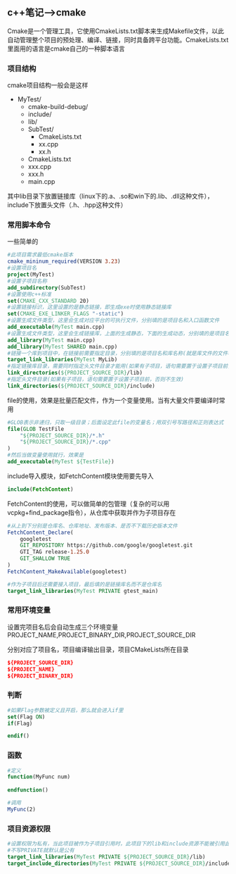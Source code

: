 ## c++笔记-->cmake

Cmake是一个管理工具，它使用CmakeLists.txt脚本来生成Makefile文件，以此自动管理整个项目的预处理、编译、链接，同时具备跨平台功能。CmakeLists.txt里面用的语言是cmake自己的一种脚本语言

### 项目结构

cmake项目结构一般会是这样

- MyTest/
  - cmake-build-debug/
  - include/
  - lib/
  - SubTest/
    - CmakeLists.txt
    - xx.cpp
    - xx.h
  - CmakeLists.txt
  - xxx.cpp
  - xxx.h
  - main.cpp

其中lib目录下放置链接库（linux下的.a、.so和win下的.lib、.dll这种文件），include下放置头文件（.h、.hpp这种文件）

### 常用脚本命令

一些简单的

```cmake
#此项目需求最低cmake版本
cmake_mininum_required(VERSION 3.23)
#设置项目名
project(MyTest)
#设置子项目名称
add_subdirectory(SubTest)
#设置使用c++标准
set(CMAKE_CXX_STANDARD 20)
#设置链接标识，这里设置的是静态链接，即生成exe时使用静态链接库
set(CMAKE_EXE_LINKER_FLAGS "-static")
#设置生成文件类型，这里会生成对应平台的可执行文件，分别填的是项目名和入口函数文件
add_executable(MyTest main.cpp)
#设置生成文件类型，这里会生成链接库，上面的生成静态，下面的生成动态，分别填的是项目名和入口函数文件
add_library(MyTest main.cpp)
add_library(MyTest SHARED main.cpp)
#链接一个库到项目中，在链接前需要指定目录，分别填的是项目名和库名称(就是库文件的文件名)
target_link_libraries(MyTest MyLib)
#指定链接库目录，需要同时指定头文件目录才能用(如果有子项目，语句需要置于设置子项目前，否则不生效)
link_directories(${PROJECT_SOURCE_DIR}/lib)
#指定头文件目录(如果有子项目，语句需要置于设置子项目前，否则不生效)
link_directories(${PROJECT_SOURCE_DIR}/include)
```

file的使用，效果是批量匹配文件，作为一个变量使用。当有大量文件要编译时常用

```cmake
#GLOB表示非递归，只取一级目录；后面设定此file的变量名；用双引号写路径和正则表达式
file(GLOB TestFile
	"${PROJECT_SOURCE_DIR}/*.h"
	"${PROJECT_SOURCE_DIR}/*.cpp"
)
#然后当做变量使用就行，效果是
add_executable(MyTest ${TestFile})
```

include导入模块，如FetchContent模块使用要先导入

```cmake
include(FetchContent)
```

FetchContent的使用，可以做简单的包管理（复杂的可以用vcpkg+find_package指令），从仓库中获取并作为子项目存在

```cmake
#从上到下分别是仓库名、仓库地址、发布版本、是否不下载历史版本文件
FetchContent_Declare(
	googletest
	GIT_REPOSITORY https://github.com/google/googletest.git
	GTI_TAG release-1.25.0
	GIT_SHALLOW TRUE
)
FetchContent_MakeAvailable(googletest)

#作为子项目后还需要接入项目，最后填的是链接库名而不是仓库名
target_link_libraries(MyTest PRIVATE gtest_main)
```

### 常用环境变量

设置完项目名后会自动生成三个环境变量PROJECT_NAME,PROJECT_BINARY_DIR,PROJECT_SOURCE_DIR

分别对应了项目名，项目编译输出目录，项目CMakeLists所在目录

```cmake
${PROJECT_SOURCE_DIR}
${PROJECT_NAME}
${PROJECT_BINARY_DIR}
```

### 判断

```cmake
#如果Flag参数被定义且开启，那么就会进入if里
set(Flag ON)
if(Flag)

endif()
```

### 函数

```cmake
#定义
function(MyFunc num)
	
endfunction()

#调用
MyFunc(2)
```

### 项目资源权限

```cmake
#设置权限为私有，当此项目被作为子项目引用时，此项目下的lib和include资源不能被引用此项目的项目使用
#不写PRIVATE就默认是公有
target_link_libraries(MyTest PRIVATE ${PROJECT_SOURCE_DIR}/lib)
target_include_directories(MyTest PRIVATE ${PROJECT_SOURCE_DIR}/include)
```



